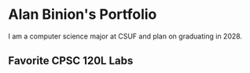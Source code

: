 
# Alan Binion's Portfolio

I am a computer science major at CSUF and  plan on graduating in 2028.

## Favorite CPSC 120L Labs
